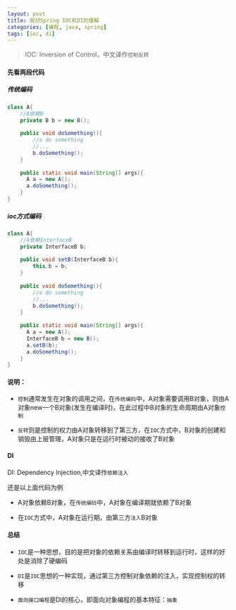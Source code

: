 ```yaml
---
layout: post
title: 我对Spring IOC和DI的理解
categories: [编程, java, spring]
tags: [ioc, di]
---
```


> IOC: Inversion of Control，中文译作`控制反转`

#### 先看两段代码

##### 传统编码
```java
class A{
    //A依赖B
    private B b = new B();
    
    public void doSomething(){
        //a do something
        //...
        b.doSomething();
    }
    
    public static void main(String[] args){
      A a = new A();
      a.doSomething();
    }
}

```

##### ioc方式编码
```java
class A{
    //A依赖InterfaceB
    private InterfaceB b;
    
    public void setB(InterfaceB b){
        this.b = b;
    }
    
    public void doSomething(){
        //a do something
        //...
        b.doSomething();
    }
    
    public static void main(String[] args){
      A a = new A();
      InterfaceB b = new B();
      a.setB(b);
      a.doSomething();
    }
}
```

#### 说明：
* `控制`通常发生在对象的调用之间，在`传统编码`中，A对象需要调用B对象，则由A对象new一个B对象(发生在编译时)，在此过程中B对象的生命周期由A对象`控制`

* `反转`则是控制的权力由A对象转移到了第三方，在`IOC`方式中，B对象的创建和销毁由上层管理，A对象只是在运行时被动的接收了B对象

#### DI
DI: Dependency Injection,中文译作`依赖注入`

还是以上面代码为例
* A对象依赖B对象，在`传统编码`中，A对象在编译期就依赖了B对象

* 在`IOC`方式中，A对象在运行期，由第三方`注入`B对象

#### 总结
* `IOC`是一种思想，目的是把对象的依赖关系由编译时转移到运行时，这样的好处是消除了硬编码

* `DI`是`IOC`思想的一种实现，通过第三方控制对象依赖的注入，实现控制权的转移

* `面向接口编程`是DI的核心，即面向对象编程的基本特征：`抽象`